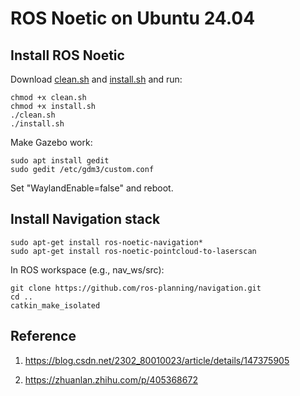# ROS Noetic on Ubuntu 24.04

## Install ROS Noetic

Download [clean.sh](./clean.sh) and [install.sh](./install.sh) and run:

```
chmod +x clean.sh
chmod +x install.sh
./clean.sh
./install.sh
```

Make Gazebo work:

```
sudo apt install gedit
sudo gedit /etc/gdm3/custom.conf
```

Set "WaylandEnable=false" and reboot.

## Install Navigation stack

```
sudo apt-get install ros-noetic-navigation*
sudo apt-get install ros-noetic-pointcloud-to-laserscan
```

In ROS workspace (e.g., nav_ws/src):

```
git clone https://github.com/ros-planning/navigation.git
cd ..
catkin_make_isolated
```

## Reference

1. https://blog.csdn.net/2302_80010023/article/details/147375905

2. https://zhuanlan.zhihu.com/p/405368672
